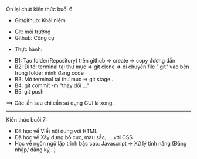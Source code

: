 Ôn lại chút kiến thức buổi 6

- Git/github: Khái niệm

* Git: môi trường
* Github: Công cụ

- Thực hành:

* B1: Tạo folder(Repository) trên github => create => copy đường dẫn
* B2: Đi tới terminal tại thư mục => git clone => di chuyển file ".git" vào bên trong folder mình đang code
* B3: Mở terminal tại thư mục => git stage .
* B4: git commit -m "thay đổi ..."
* B5: git push

==> Các lần sau chỉ cần sử dụng GUI là xong.

---

Kiến thức buổi 7:

- Đã học về Viết nội dung với HTML
- Đã học về Xây dựng bố cục, màu sắc,.... với CSS
- Học về ngôn ngữ lập trình bậc cao: Javascript => Xử lý tính năng (Đăng nhập/ đăng ký,..)
